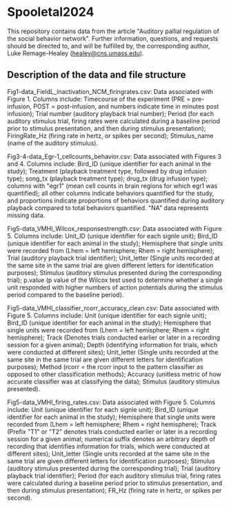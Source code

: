 # Spooletal2024

This repository contains data from the article "Auditory pallial regulation of the social behavior network". Further information, questions, and requests should be directed to, and will be fulfilled by, the corresponding author, Luke Remage-Healey (healey@cns.umass.edu).

## Description of the data and file structure

Fig1-data_FieldL_inactivation_NCM_firingrates.csv: Data associated with Figure 1. Columns include: Timecourse of the experiment (PRE = pre-infusion, POST = post-infusion, and numbers indicate time in minutes post infusion); Trial number (auditory playback trial number); Period (for each auditory stimulus trial, firing rates were calculated during a baseline period prior to stimulus presentation, and then during stimulus presentation); FiringRate_Hz (firing rate in hertz, or spikes per second); Stimulus_name (name of the auditory stimulus).

Fig3-4-data_Egr-1_cellcounts_behavior.csv: Data associated with Figures 3 and 4. Columns include: Bird_ID (unique identifier for each animal in the study); Treatment (playback treatment type, followed by drug infusion type); song_tx (playback treatment type); drug_tx (drug infusion type); columns with "egr1" (mean cell counts in brain regions for which egr1 was quantified); all other columns indicate behaviors quantified for the study, and proportions indicate proportions of behaviors quantified during auditory playback compared to total behaviors quantified. "NA" data represents missing data.

Fig5-data_VMHl_Wilcox_responsestrength.csv: Data associated with Figure 5. Columns include: Unit_ID (unique identifier for each signle unit); Bird_ID (unique identifier for each animal in the study); Hemisphere that single units were recorded from (Lhem = left hemisphere; Rhem = right hemisphere); Trial (auditory playback trial identifier); Unit_letter (Single units recorded at the same site in the same trial are given different letters for identification purposes); Stimulus (auditory stimulus presented during the corresponding trial); p.value (p value of the Wilcox test used to determine whether a single unit responded with higher numbers of action potentials during the stimulus period compared to the baseline period).

Fig5-data_VMHl_classifier_rcorr_accuracy_clean.csv: Data associated with Figure 5. Columns include: Unit (unique identifier for each signle unit); Bird_ID (unique identifier for each animal in the study); Hemisphere that single units were recorded from (Lhem = left hemisphere; Rhem = right hemisphere); Track (Denotes trials conducted earlier or later in a recording session for a given animal); Depth (identifying information for trials, which were conducted at different sites); Unit_letter (Single units recorded at the same site in the same trial are given different letters for identification purposes); Method (rcorr = the rcorr input to the pattern classifier as opposed to other classification methods); Accuracy (unitless metric of how accurate classifier was at classifying the data); Stimulus (auditory stimulus presented).

Fig5-data_VMHl_firing_rates.csv: Data associated with Figure 5. Columns include: Unit (unique identifier for each signle unit); Bird_ID (unique identifier for each animal in the study); Hemisphere that single units were recorded from (Lhem = left hemisphere; Rhem = right hemisphere); Track (Prefix "T1" or "T2" denotes trials conducted earlier or later in a recording session for a given animal; numerical suffix denotes an arbitrary depth of recording that identifies information for trials, which were conducted at different sites); Unit_letter (Single units recorded at the same site in the same trial are given different letters for identification purposes); Stimulus (auditory stimulus presented during the corresponding trial); Trial (auditory playback trial identifier); Period (for each auditory stimulus trial, firing rates were calculated during a baseline period prior to stimulus presentation, and then during stimulus presentation); FR_Hz (firing rate in hertz, or spikes per second).
